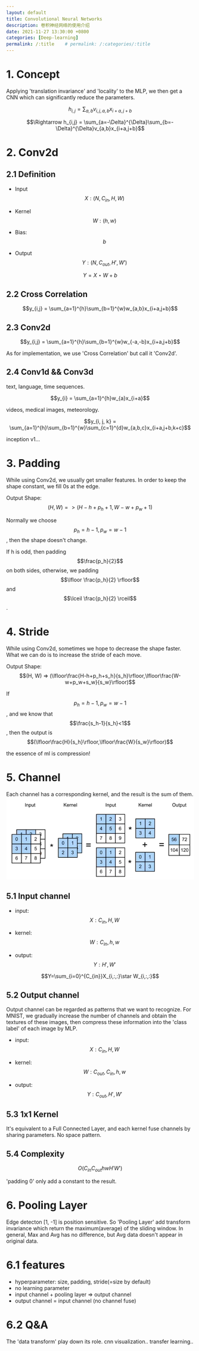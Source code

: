 ```yaml
---
layout: default
title: Convolutional Neural Networks
description: 卷积神经网络的使用介绍
date: 2021-11-27 13:30:00 +0800
categories: [Deep-learning]
permalink: /:title    # permalink: /:categories/:title
---
```


# 1. Concept
Applying 'translation invariance' and 'locality' to the MLP, we then get a CNN which can significantly reduce the parameters.

$$h_{i,j} = \sum_{a,b}v_{i,j,a,b}x_{i+a,j+b}$$

$$\Rightarrow h_{i,j} = \sum_{a=-\Delta}^{\Delta}\sum_{b=-\Delta}^{\Delta}v_{a,b}x_{i+a,j+b}$$

# 2. Conv2d
## 2.1 Definition
* Input $$X: (N, C_{in}, H, W)$$

* Kernel $$W: (h,w)$$

* Bias: $$b$$

* Output $$Y: (N, C_{out}, H', W')$$

$$Y=X\star W+b$$

## 2.2 Cross Correlation

$$y_{i,j} = \sum_{a=1}^{h}\sum_{b=1}^{w}w_{a,b}x_{i+a,j+b}$$

## 2.3 Conv2d

$$y_{i,j} = \sum_{a=1}^{h}\sum_{b=1}^{w}w_{-a,-b}x_{i+a,j+b}$$

As for implementation, we use 'Cross Correlation' but call it 'Conv2d'.

## 2.4 Conv1d && Conv3d
text, language, time sequences.

$$y_{i} = \sum_{a=1}^{h}w_{a}x_{i+a}$$

videos, medical images, meteorology.

$$y_{i, j, k} = \sum_{a=1}^{h}\sum_{b=1}^{w}\sum_{c=1}^{d}w_{a,b,c}x_{i+a,j+b,k+c}$$

inception v1...

# 3. Padding

While using Conv2d, we usually get smaller features. In order to keep the shape constant, we fill 0s at the edge.

Output Shape: $$(H, W) => (H-h+p_h+1,W-w+p_w+1)$$

Normally we choose $$p_h = h-1, p_w = w-1$$, then the shape doesn't change. 

If h is odd, then padding $$\frac{p_h}{2}$$ on both sides, otherwise, we padding $$\lfloor \frac{p_h}{2} \rfloor$$ and $$\lceil \frac{p_h}{2} \rceil$$.

# 4. Stride

While using Conv2d, sometimes we hope to decrease the shape faster. What we can do is to increase the stride of each move.

Output Shape: $$(H, W) => (\lfloor\frac{H-h+p_h+s_h}{s_h}\rfloor,\lfloor\frac{W-w+p_w+s_w}{s_w}\rfloor)$$

If $$p_h = h-1, p_w = w-1$$, and we know that $$\frac{s_h-1}{s_h}<1$$, then the output is $$(\lfloor\frac{H}{s_h}\rfloor,\lfloor\frac{W}{s_w}\rfloor)$$

the essence of ml is compression!

# 5. Channel

Each channel has a corresponding kernel, and the result is the sum of them.
![example](/assets/images/2021-11-27-1.png)

## 5.1 Input channel

* input: $$X: C_{in},H,W$$

* kernel: $$W: C_{in},h,w$$

* output: $$Y: H',W'$$

$$Y=\sum_{i=0}^{C_{in}}X_{i,:,:}\star W_{i,:,:}$$

## 5.2 Output channel

Output channel can be regarded as patterns that we want to recognize. For MNIST, we gradually increase the number of channels and obtain the textures of these images, then compress these information into the 'class label' of each image by MLP.

* input: $$X: C_{in},H,W$$

* kernel: $$W: C_{out},C_{in},h,w$$

* output: $$Y: C_{out},H',W'$$

## 5.3 1x1 Kernel

It's equivalent to a Full Connected Layer, and each kernel fuse channels by sharing parameters. No space pattern.

## 5.4 Complexity

$$O(C_{in}C_{out}hwH'W')$$

'padding 0' only add a constant to the result.

# 6. Pooling Layer

Edge detecton [1, -1] is position sensitive. So 'Pooling Layer' add transform invariance which return the maximum(average) of the sliding window. In general, Max and Avg has no difference, but Avg data doesn't appear in original data.

# 6.1 features

* hyperparameter: size, padding, stride(=size by default)
* no learning parameter
* input channel + pooling layer => output channel
* output channel = input channel (no channel fuse)

# 6.2 Q&A

The 'data transform' play down its role.
cnn visualization..
transfer learning..